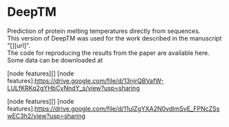 # DeepTM
Prediction of protein melting temperatures directly from sequences.  
This version of DeepTM was used for the work described in the manuscript "[][url]".  
The code for reproducing the results from the paper are available here. Some data can be downloaded at 
 
 [node features][]
 [node features]:https://drive.google.com/file/d/13njrQBVafW-LULfKRKq2gYHbCvNndY_s/view?usp=sharing 
 
 [node features][]
 [node features]:https://drive.google.com/file/d/11ulZgYXA2N0vdImSvE_FPNcZSswEC3h2/view?usp=sharing 
